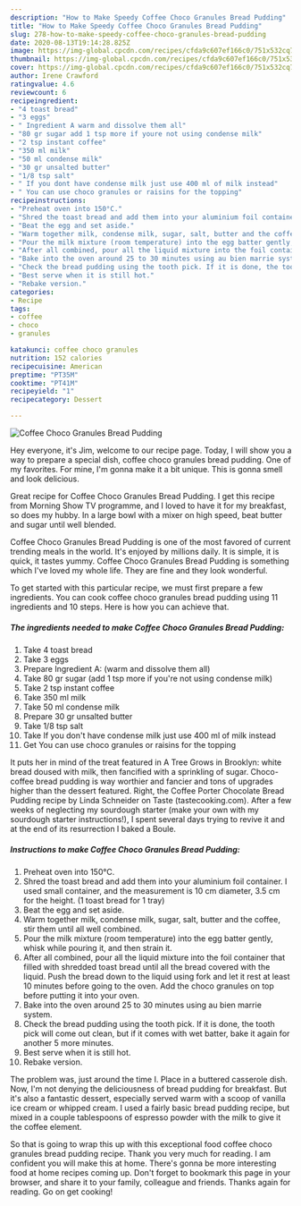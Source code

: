 ```yaml
---
description: "How to Make Speedy Coffee Choco Granules Bread Pudding"
title: "How to Make Speedy Coffee Choco Granules Bread Pudding"
slug: 278-how-to-make-speedy-coffee-choco-granules-bread-pudding
date: 2020-08-13T19:14:28.825Z
image: https://img-global.cpcdn.com/recipes/cfda9c607ef166c0/751x532cq70/coffee-choco-granules-bread-pudding-recipe-main-photo.jpg
thumbnail: https://img-global.cpcdn.com/recipes/cfda9c607ef166c0/751x532cq70/coffee-choco-granules-bread-pudding-recipe-main-photo.jpg
cover: https://img-global.cpcdn.com/recipes/cfda9c607ef166c0/751x532cq70/coffee-choco-granules-bread-pudding-recipe-main-photo.jpg
author: Irene Crawford
ratingvalue: 4.6
reviewcount: 6
recipeingredient:
- "4 toast bread"
- "3 eggs"
- " Ingredient A warm and dissolve them all"
- "80 gr sugar add 1 tsp more if youre not using condense milk"
- "2 tsp instant coffee"
- "350 ml milk"
- "50 ml condense milk"
- "30 gr unsalted butter"
- "1/8 tsp salt"
- " If you dont have condense milk just use 400 ml of milk instead"
- " You can use choco granules or raisins for the topping"
recipeinstructions:
- "Preheat oven into 150°C."
- "Shred the toast bread and add them into your aluminium foil container. I used small container, and the measurement is 10 cm diameter, 3.5 cm for the height. (1 toast bread for 1 tray)"
- "Beat the egg and set aside."
- "Warm together milk, condense milk, sugar, salt, butter and the coffee, stir them until all well combined."
- "Pour the milk mixture (room temperature) into the egg batter gently, whisk while pouring it, and then strain it."
- "After all combined, pour all the liquid mixture into the foil container that filled with shredded toast bread until all the bread covered with the liquid. Push the bread down to the liquid using fork and let it rest at least 10 minutes before going to the oven. Add the choco granules on top before putting it into your oven."
- "Bake into the oven around 25 to 30 minutes using au bien marrie system."
- "Check the bread pudding using the tooth pick. If it is done, the tooth pick will come out clean, but if it comes with wet batter, bake it again for another 5 more minutes."
- "Best serve when it is still hot."
- "Rebake version."
categories:
- Recipe
tags:
- coffee
- choco
- granules

katakunci: coffee choco granules 
nutrition: 152 calories
recipecuisine: American
preptime: "PT35M"
cooktime: "PT41M"
recipeyield: "1"
recipecategory: Dessert

---
```



![Coffee Choco Granules Bread Pudding](https://img-global.cpcdn.com/recipes/cfda9c607ef166c0/751x532cq70/coffee-choco-granules-bread-pudding-recipe-main-photo.jpg)

Hey everyone, it's Jim, welcome to our recipe page. Today, I will show you a way to prepare a special dish, coffee choco granules bread pudding. One of my favorites. For mine, I'm gonna make it a bit unique. This is gonna smell and look delicious.

Great recipe for Coffee Choco Granules Bread Pudding. I get this recipe from Morning Show TV programme, and I loved to have it for my breakfast, so does my hubby. In a large bowl with a mixer on high speed, beat butter and sugar until well blended.

Coffee Choco Granules Bread Pudding is one of the most favored of current trending meals in the world. It's enjoyed by millions daily. It is simple, it is quick, it tastes yummy. Coffee Choco Granules Bread Pudding is something which I've loved my whole life. They are fine and they look wonderful.


To get started with this particular recipe, we must first prepare a few ingredients. You can cook coffee choco granules bread pudding using 11 ingredients and 10 steps. Here is how you can achieve that.

<!--inarticleads1-->

##### The ingredients needed to make Coffee Choco Granules Bread Pudding:

1. Take 4 toast bread
1. Take 3 eggs
1. Prepare  Ingredient A: (warm and dissolve them all)
1. Take 80 gr sugar (add 1 tsp more if you&#39;re not using condense milk)
1. Take 2 tsp instant coffee
1. Take 350 ml milk
1. Take 50 ml condense milk
1. Prepare 30 gr unsalted butter
1. Take 1/8 tsp salt
1. Take  If you don&#39;t have condense milk just use 400 ml of milk instead
1. Get  You can use choco granules or raisins for the topping


It puts her in mind of the treat featured in A Tree Grows in Brooklyn: white bread doused with milk, then fancified with a sprinkling of sugar. Choco-coffee bread pudding is way worthier and fancier and tons of upgrades higher than the dessert featured. Right, the Coffee Porter Chocolate Bread Pudding recipe by Linda Schneider on Taste (tastecooking.com). After a few weeks of neglecting my sourdough starter (make your own with my sourdough starter instructions!), I spent several days trying to revive it and at the end of its resurrection I baked a Boule. 

<!--inarticleads2-->

##### Instructions to make Coffee Choco Granules Bread Pudding:

1. Preheat oven into 150°C.
1. Shred the toast bread and add them into your aluminium foil container. I used small container, and the measurement is 10 cm diameter, 3.5 cm for the height. (1 toast bread for 1 tray)
1. Beat the egg and set aside.
1. Warm together milk, condense milk, sugar, salt, butter and the coffee, stir them until all well combined.
1. Pour the milk mixture (room temperature) into the egg batter gently, whisk while pouring it, and then strain it.
1. After all combined, pour all the liquid mixture into the foil container that filled with shredded toast bread until all the bread covered with the liquid. Push the bread down to the liquid using fork and let it rest at least 10 minutes before going to the oven. Add the choco granules on top before putting it into your oven.
1. Bake into the oven around 25 to 30 minutes using au bien marrie system.
1. Check the bread pudding using the tooth pick. If it is done, the tooth pick will come out clean, but if it comes with wet batter, bake it again for another 5 more minutes.
1. Best serve when it is still hot.
1. Rebake version.


The problem was, just around the time I. Place in a buttered casserole dish. Now, I&#39;m not denying the deliciousness of bread pudding for breakfast. But it&#39;s also a fantastic dessert, especially served warm with a scoop of vanilla ice cream or whipped cream. I used a fairly basic bread pudding recipe, but mixed in a couple tablespoons of espresso powder with the milk to give it the coffee element. 

So that is going to wrap this up with this exceptional food coffee choco granules bread pudding recipe. Thank you very much for reading. I am confident you will make this at home. There's gonna be more interesting food at home recipes coming up. Don't forget to bookmark this page in your browser, and share it to your family, colleague and friends. Thanks again for reading. Go on get cooking!
